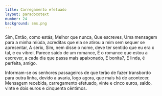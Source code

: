 ```yaml
---
title: Carregamento efetuado
layout: paradoxotext
number: 24
background: sms.png
---
```


Sim, Então, como estás, Melhor que nunca, Que escreves, Uma mensagem para a minha miúda, acreditas que ela se atirou a mim sem sequer se apresentar, A sério, Sim, nem disse o nome, deve ter sentido que eu era o tal, e eu vibrei, Parece saído de um romance, É o romance que estou a escrever, a cada dia que passa mais apaixonado, É bonita?, É linda, é perfeita, amigo.

Informam-se os senhores passageiros de que terão de fazer transbordo para outra linha, devido a avaria, logo agora, que mais há de acontecer, Mensagem recebida, carregamento efetuado, vinte e cinco euros, saldo, vinte e dois euros e cinquenta cêntimos.
